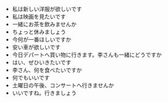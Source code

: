 * 私は新しい洋服が欲しいです
* 私は映画を見たいです
* 一緒にお茶を飲みませんか
* ちょっと休みましょう
* 今何が一番ほしいですか
* 安い車が欲しいです
* 今日デパートへ買い物に行きます。李さんも一緒にどうですか
* はい、ぜひいきたいです
* 李さん、何を食べたいですか
* 何でもいいです
* 土曜日の午後、コンサートへ行きませんか
* いいですね。行きましょう
